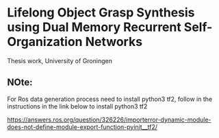 # Lifelong Object Grasp Synthesis using Dual Memory Recurrent Self-Organization Networks
Thesis work, University of Groningen


## NOte: 
For Ros data generation process need to install python3 tf2, follow in the instructions in the link below to install python3 tf2

https://answers.ros.org/question/326226/importerror-dynamic-module-does-not-define-module-export-function-pyinit__tf2/
